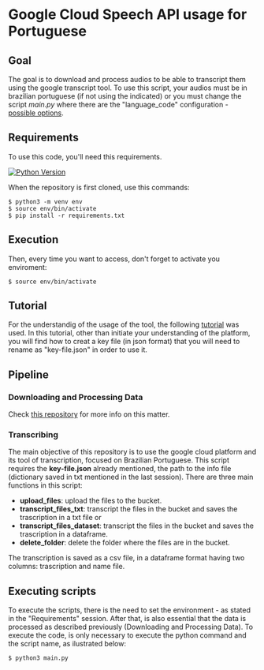 # Google Cloud Speech API usage for Portuguese

## Goal

The goal is to download and process audios to be able to transcript them using the google transcript tool. To use this script, your audios must be in brazilian portuguese (if not using the indicated) or you must change the script *main.py* where there are the "language_code" configuration - [possible options](https://cloud.google.com/speech-to-text/docs/languages).

## Requirements

To use this code, you'll need this requirements.   

[![Python Version](https://img.shields.io/badge/python-3.8.2-green)](https://www.python.org/downloads/release/python-382/)

When the repository is first cloned, use this commands:
```
$ python3 -m venv env
$ source env/bin/activate
$ pip install -r requirements.txt
```

## Execution
Then, every time you want to access, don't forget to activate you enviroment:
```
$ source env/bin/activate
```

## Tutorial

For the understandig of the usage of the tool, the following [tutorial](https://cloud.google.com/speech-to-text/docs/quickstart-client-libraries?authuser=1) was used. In this tutorial, other than initiate your understanding of the platform, you will find how to creat a key file (in json format) that you will need to rename as "key-file.json" in order to use it. 

## Pipeline

### Downloading and Processing Data

Check [this repository](https://github.com/alinerguio/processing-data) for more info on this matter.  

### Transcribing

The main objective of this repository is to use the google cloud platform and its tool of transcription, focused on Brazilian Portuguese. This script requires the **key-file.json** already mentioned, the path to the info file (dictionary saved in txt mentioned in the last session). There are three main functions in this script: 

 - **upload_files**: upload the files to the bucket. 
 - **transcript_files_txt**: transcript the files in the bucket and saves the trascription in a txt file or
 - **transcript_files_dataset**: transcript the files in the bucket and saves the trascription in a dataframe.
 - **delete_folder**: delete the folder where the files are in the bucket.

The transcription is saved as a csv file, in a dataframe format having two columns: trascription and name file.

## Executing scripts

To execute the scripts, there is the need to set the environment - as stated in the "Requirements" session. After that, is also essential that the data is processed as described previously (Downloading and Processing Data). To execute the code, is only necessary to execute the python command and the script name, as ilustrated below:

```
$ python3 main.py
```

